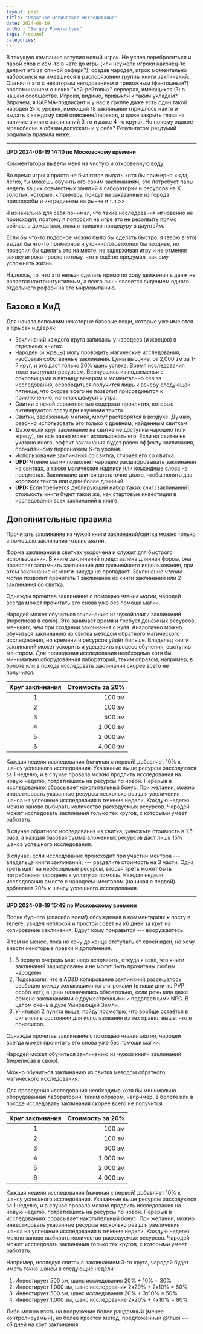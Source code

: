 ```yaml
---
layout: post
title: "Обратное магическое исследование"
date: 2024-08-19
author: "Sergey Pomerantsev"
tags: [теория]
categories:
---
```


В текущую кампанию вступил новый игрок. Не успев переброситься и парой слов с кем-то в чате до игры (или неужели игроки наконец-то делают это за спиной рефери?), создав чародея, игрок моментально набросился на имевшиеся в распоряжении группы книги заклинаний. Оценил я это с некоторым негодованием и тревожным (фантомным?) воспоминанием о неких "хай-рейтовых" серверах, имеющихся (?) в нашем сообществе. Игроки, видимо, привыкли к таким укладам? Впрочем, я КАРМА-подписант и у нас в группе даже есть один такой чародей 2-го уровня, имеющий 18 заклинаний (пришлось найти и выдать к каждому своё описание/перевод, и даже закрыть глаза на наличие в книге заклинаний 3-го и даже 4-го круга). Но почему эдакое мракобесие я обязан допускать и у себя? Результатом раздумий родились правила ниже.

---

**UPD 2024-08-19 14:10 по Московскому времени**

Комментаторы вывели меня на чистую и откровенную воду.

Во время игры я просто не был готов выдать хотя бы примерно <<да, легко, ты можешь обучить его своим заклинаниям, это потребует пары недель ваших совместных занятий в лаборатории и ресурсов на Х золотых, которые, к примеру, пойдут на заказанные из города приспособы и ингредиенты на рынке и т.п.>>

Я изначально для себя понимал, что такие исследования мгновенно не происходят, поэтому я попросил на игре это не резолвить прямо сейчас, а дождаться, пока я пришлю процедуру в даунтайм.

Если бы что-то подобное можно было бы сделать быстро, я (верю в это) выдал бы что-то примерное и уточнил/отретконил бы позднее, но позволил бы сделать это на месте, не задерживая игру и не отменяя заявку игрока просто потому, что я ещё не придумал, как ему усложнить жизнь.

Надеюсь, то, что это нельзя сделать прямо по ходу движения в данж не является контринтуитивным, а всего лишь является видением одного отдельного рефери на его мир/кампанию.

## Базово в КиД

Для начала вспомним некоторые базовые вещи, которые уже имеются в Крысах и дверях:

- Заклинаний каждого круга записаны у чародеев (и жрецов) в отдельных книгах.
- Чародеи (и жрецы) могу проводить магические исследования, изобретая собственные заклинания. Цены высокие: от 2,000 зм за 1-й круг, и это даст только 20% шанс успеха. Время исследования тоже выступает ресурсом. Вернувшись из подземелья с сокровищами в пятницу вечером и моментально сев за исследования, освободиться получится лишь к вечеру следующей пятницы, что скорее всего не позволит присоединится к приключению, начинающемуся с утра.
- Свитки с некой вероятностью содержат проклятия, которые активируются сразу при изучении текста.
- Свитки, заряженные магией, могут растворятся в воздухе. Думаю, резонно использовать это только к древним, найденным свиткам.
- Даже если круг заклинание на свитке не доступны чародею (или жрецу), он всё равно может использовать его. Если на свитке не указано иного, эффект заклинания будет равен эффекту заклинания, прочитанному персонажем 6-го уровня.
- Использование заклинания со свитка, стирает его со свитка.
- **UPD:** Чтение магии позволяет чародею расшифровывать заклинания на свитках, а также
магические надписи или командные слова на предметах. Заклинание длится достаточно
долго, чтобы понять два коротких текста или один более длинный.
- **UPD:** Если требуется дублирующий набор таких книг [заклинаний], стоимость книги
будет такой же, как стартовые инвестиции в исследования всех заклинаний в книге.

## Дополнительные правила

Прочитать заклинание из чужой книги заклинаний/свитка можно только с помощью заклинания *чтение магии*.

Форма заклинаний в свитках укорочена и служит для быстрого использования. В книге заклинаний представлена длинная форма, она позволяет запомнить заклинание для дальнейшего использования, при этом заклинание из книги никуда не пропадает. Заклинание *чтение магии* позволит прочитать 1 заклинание из книги заклинаний или 2 заклинания со свитка.

Однажды прочитав заклинание с помощью *чтения магии*, чародей всегда может прочитать его снова уже без помощи магии.

Чародей может обучиться заклинанию из чужой книги заклинаний (переписав в свою). Это занимает время и требует денежных ресурсов, меньших, чем при создании заклинания с нуля. Аналогично можно обучиться заклинанию из свитка методом обратного магического исследования, но времени и ресурсов уйдёт больше. Владелец книги заклинаний может ускорить и удешевить процесс обучения, выступив ментором. Для проведения исследования необходима хотя бы минимально оборудованная лабораторий, таким образом, например, в болоте или в походе исследовать заклинания скорее всего не получится.

| Круг заклинания | Стоимость за 20% |
| :-------------: | ---------------: |
| 1               | 100 зм           |
| 2               | 100 зм           |
| 3               | 500 зм           |
| 4               | 1,000 зм         |
| 5               | 2,000 зм         |
| 6               | 4,000 зм         |

Каждая неделя исследования (начиная с первой) добавляет 10% к шансу успешного исследования. Указанные выше ресурсы расходуются за 1 неделю, и в случае провала можно продлить исследования на новую неделю, потратившись на ресурсы по новой. Перерыв в исследованиях сбрасывает накопительный бонус. При желании, можно инвестировать указанные ресурсы несколько раз для увеличения шанса на успешные исследования в течение недели. Каждую неделю можно заново выбирать количество расходуемых ресурсов. Чародей может исследовать заклинания только тех кругов, с которыми умеет работать.

В случае обратного исследования из свитка, умножьте стоимость в 1.5 раза, а каждая базовая сумма вложенных ресурсов даст лишь 15% шанса успешного исследования.

В случае, если исследование происходит при участии ментора --- владельца книги заклинаний, --- разделите стоимость на 3 части. Одна треть идёт на необходимые ресурсы, вторая треть может быть потребована чародеем в уплату за помощь. Каждая неделя исследования вместе с чародеем-ментором (начиная с первой) добавляет 20% к шансу успешного исследования.

---

**UPD 2024-08-19 15:49 по Московскому времени**

После бурного (спасибо всем!) обсуждения в комментариях к посту в телеге, увидел неплохой и простой совет на к6 дней за круг на копирование заклинания. Вдруг кому понравится --- вооружайтесь.

Я тем не менее, пока не хочу до конца отступать от своей идеи, но хочу внести некоторые правки и дополнения.

1. В первую очередь мне надо вспомнить, откуда я взял, что книги заклинаний зашифрованы и не могут быть прочитаны любым чародеем.
2. Подсказали, что в AD&D копирование заклинаний разрешалось свободно между желающими того игроками (в наши дни-то PVP особо нет), а цены назначались обязательно, если речь шла даже обмене заклинаниями с дружественными и подвластными NPC. В целом очень в духе Умирающей Земли.
3. Учитывая 2 пункта выше, пойду посмотрю, что вообще остаётся в силе или в состоянии для использования из тех правил выше, что я понаписал...


Однажды прочитав заклинание с помощью *чтения магии*, чародей всегда может прочитать его снова уже без помощи магии.

Чародей может обучиться заклинанию из чужой книги заклинаний (переписав в свою).

Можно обучиться заклинанию из свитка методом обратного магического исследования. 

Для проведения исследования необходима хотя бы минимально оборудованная лабораторий, таким образом, например, в болоте или в походе исследовать заклинания скорее всего не получится.

| Круг заклинания | Стоимость за 20% |
| :-------------: | ---------------: |
| 1               | 100 зм           |
| 2               | 100 зм           |
| 3               | 500 зм           |
| 4               | 1,000 зм         |
| 5               | 2,000 зм         |
| 6               | 4,000 зм         |

Каждая неделя исследования (начиная с первой) добавляет 10% к шансу успешного исследования. Указанные выше ресурсы расходуются за 1 неделю, и в случае провала можно продлить исследования на новую неделю, потратившись на ресурсы по новой. Перерыв в исследованиях сбрасывает накопительный бонус. При желании, можно инвестировать указанные ресурсы несколько раз для увеличения шанса на успешные исследования в течение недели. Каждую неделю можно заново выбирать количество расходуемых ресурсов. Чародей может исследовать заклинания только тех кругов, с которыми умеет работать.

Например, исследуя свиток с заклинанием 3-го круга, чародей будет иметь такие шансы в следующие недели:
1. Инвестирует 500 зм, шанс исследования 20% + 10% = 30%
2. Инвестирует 1,000 зм, шанс исследования 2х20% + 2х10% = 60%
3. Инвестирует 500 зм, шанс исследования 20% + 3х10% = 50%
4. Инвестирует 1,000 зм, шанс исследование 2х20% + 4х10% = 80%

Либо можно взять на вооружение более рандомный (менее контролируемый), но более простой метод, предложенный @thuoi --- к6 дней на круг заклинания.
